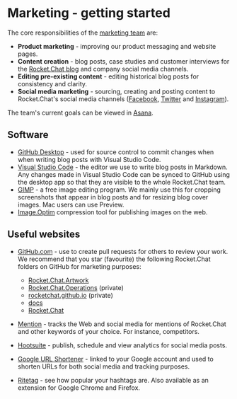 # Marketing - getting started

The core responsibilities of the [marketing team](https://rocket.chat/team) are:

- **Product marketing** - improving our product messaging and website pages.
- **Content creation** - blog posts, case studies and customer interviews for the [Rocket.Chat blog](https://rocket.chat/blog/) and company social media channels.
- **Editing pre-existing content** - editing historical blog posts for consistency and clarity.
- **Social media marketing** - sourcing, creating and posting content to Rocket.Chat's social media channels ([Facebook](https://www.facebook.com/RocketChatApp/), [Twitter](https://twitter.com/rocketchat?lang=en) and [Instagram](https://www.instagram.com/rocket.chat/)).

The team's current goals can be viewed in [Asana](https://app.asana.com).

## Software

- [GitHub Desktop](https://desktop.github.com) - used for source control to commit changes when when writing blog posts with Visual Studio Code.
- [Visual Studio Code](https://code.visualstudio.com) - the editor we use to write blog posts in Markdown. Any changes made in Visual Studio Code can be synced to GitHub using the desktop app so that they are visible to the whole Rocket.Chat team.
- [GIMP](https://www.gimp.org/downloads/) - a free image editing program. We mainly use this for cropping screenshots that appear in blog posts and for resizing blog cover images. Mac users can use Preview.
 - [Image.Optim](https://imageoptim.com/mac) compression tool for publishing images on the web.

## Useful websites

 - [GitHub.com](https://github.com) - use to create pull requests for others to review your work. We recommend that you star (favourite) the following Rocket.Chat folders on GitHub for marketing purposes:
    - [Rocket.Chat.Artwork](https://github.com/RocketChat/Rocket.Chat.Artwork)
    - [Rocket.Chat.Operations](https://github.com/RocketChat/Rocket.Chat.Operations) (private)
    - [rocketchat.github.io](https://github.com/RocketChat/rocketchat.github.io) (private)
    - [docs](https://github.com/RocketChat/docs)
    - [Rocket.Chat](https://github.com/RocketChat/Rocket.Chat)

 - [Mention](https://mention.com/en/) - tracks the Web and social media for mentions of Rocket.Chat and other keywords of your choice. For instance, competitors.
 - [Hootsuite](https://hootsuite.com) - publish, schedule and view analytics for social media posts.
 - [Google URL Shortener](https://goo.gl) - linked to your Google account and used to shorten URLs for both social media and tracking purposes.
 - [Ritetag](https://ritetag.com/dashboard/) - see how popular your hashtags are. Also available as an extension for Google Chrome and Firefox.
